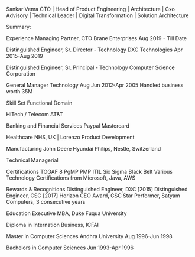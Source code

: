 Sankar Vema
CTO | Head of Product Engineering | Architecture | 
Cxo Advisory | Technical Leader | Digital Transformation | Solution Architecture

Summary:


Experience
Managing Partner, CTO
Brane Enterprises
Aug 2019 - Till Date



Distinguished Engineer, Sr. Director - Technology
DXC Technologies
Apr 2015-Aug 2019

Distinguished Engineer, Sr. Principal - Technology
Computer Science Corporation

General Manager Technology
Aug Jun 2012-Apr 2005
Handled business worth 35M


Skill Set
Functional
Domain

HiTech / Telecom
AT&T

Banking and Financial Services
Paypal
Mastercard

Healthcare
NHS, UK | Lorenzo Product Development

Manufacturing
John Deere
Hyundai
Philips,
Nestle, Switzerland

Technical
Managerial

Certifications
TOGAF 8
PgMP
PMP
ITIL
Six Sigma Black Belt
Various Technology Certifications from Microsoft, Java, AWS


Rewards & Recognitions
Distinguished Engineer, DXC [2015]
Distinguished Engineer, CSC [2017]
Horizon CEO Award, CSC
Star Performer, Satyam Computers, 3 consecutive years

Education
Executive MBA, Duke Fuqua University

Diploma in Internation Business, ICFAI

Master in Computer Sciences
Andhra University
Aug 1996-Jun 1998

Bachelors in Computer Sciences
Jun 1993-Apr 1996


